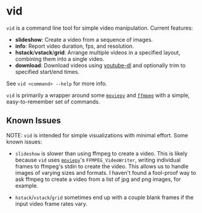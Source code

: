 # vid

`vid` is a command line tool for simple video manipulation. Current features:

* **slideshow**: Create a video from a sequence of images.
* **info**: Report video duration, fps, and resolution.
* **hstack**/**vstack**/**grid**: Arrange multiple videos in a specified layout,
  combining them into a single video.
* **download**: Download videos using
  [youtube-dl](https://github.com/rg3/youtube-dl/) and optionally trim to
  specified start/end times.

See `vid <command> --help` for more info.

`vid` is primarily a wrapper around some
[`moviepy`](https://github.com/Zulko/moviepy) and [`ffmpeg`](http://ffmpeg.org/)
with a simple, easy-to-remember set of commands.

## Known Issues
NOTE: `vid` is intended for simple visualizations with minimal effort. Some
known issues:

* `slideshow` is slower than using ffmpeg to create a video. This is
  likely because `vid` uses [`moviepy`](https://github.com/Zulko/moviepy)'s
  `FFMPEG_VideoWriter`, writing individual frames to ffmpeg's stdin to
  create the video. This allows us to handle images of varying sizes and
  formats. I haven't found a fool-proof way to ask ffmpeg to create a video
  from a list of jpg and png images, for example.

* `hstack`/`vstack`/`grid` sometimes end up with a couple blank frames if
  the input video frame rates vary.
